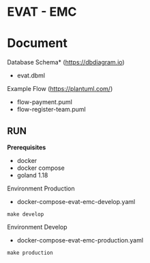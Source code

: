 # EVAT - EMC

# Document

Database Schema* (https://dbdiagram.io)
* evat.dbml 

Example Flow (https://plantuml.com/)
* flow-payment.puml
* flow-register-team.puml

## RUN

<b>Prerequisites</b>
 * docker 
 * docker compose
 * goland 1.18

Environment Production

 * docker-compose-evat-emc-develop.yaml

```
make develop
```

Environment Develop

 * docker-compose-evat-emc-production.yaml

```
make production
```


